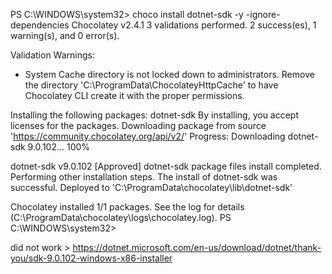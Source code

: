 PS C:\WINDOWS\system32> choco install dotnet-sdk -y -ignore-dependencies
Chocolatey v2.4.1
3 validations performed. 2 success(es), 1 warning(s), and 0 error(s).

Validation Warnings:
 - System Cache directory is not locked down to administrators.
   Remove the directory 'C:\ProgramData\ChocolateyHttpCache' to have
   Chocolatey CLI create it with the proper permissions.

Installing the following packages:
dotnet-sdk
By installing, you accept licenses for the packages.
Downloading package from source 'https://community.chocolatey.org/api/v2/'
Progress: Downloading dotnet-sdk 9.0.102... 100%

dotnet-sdk v9.0.102 [Approved]
dotnet-sdk package files install completed. Performing other installation steps.
 The install of dotnet-sdk was successful.
  Deployed to 'C:\ProgramData\chocolatey\lib\dotnet-sdk'

Chocolatey installed 1/1 packages.
 See the log for details (C:\ProgramData\chocolatey\logs\chocolatey.log).
PS C:\WINDOWS\system32>

did not work > https://dotnet.microsoft.com/en-us/download/dotnet/thank-you/sdk-9.0.102-windows-x86-installer

